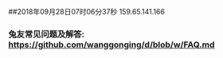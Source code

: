 ##2018年09月28日07时06分37秒 159.65.141.166
### 兔友常见问题及解答: https://github.com/wanggonging/d/blob/w/FAQ.md
